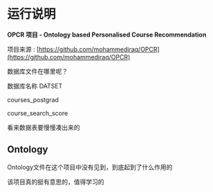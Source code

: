 # 运行说明

**OPCR 项目 - Ontology based Personalised Course Recommendation**

项目来源 : [https://github.com/mohammediraq/OPCR](https://github.com/mohammediraq/OPCR)


数据库文件在哪里呢？


数据库名称 DATSET

courses_postgrad

course_search_score 

看来数据表要慢慢凑出来的

## Ontology

Ontology文件在这个项目中没有见到，到底起到了什么作用的

该项目真的挺有意思的，值得学习的